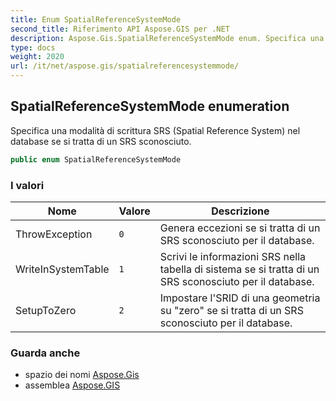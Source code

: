 ```yaml
---
title: Enum SpatialReferenceSystemMode
second_title: Riferimento API Aspose.GIS per .NET
description: Aspose.Gis.SpatialReferenceSystemMode enum. Specifica una modalità di scrittura SRS Spatial Reference System nel database se si tratta di un SRS sconosciuto.
type: docs
weight: 2020
url: /it/net/aspose.gis/spatialreferencesystemmode/
---
```

## SpatialReferenceSystemMode enumeration

Specifica una modalità di scrittura SRS (Spatial Reference System) nel database se si tratta di un SRS sconosciuto.

```csharp
public enum SpatialReferenceSystemMode
```

### I valori

| Nome | Valore | Descrizione |
| --- | --- | --- |
| ThrowException | `0` | Genera eccezioni se si tratta di un SRS sconosciuto per il database. |
| WriteInSystemTable | `1` | Scrivi le informazioni SRS nella tabella di sistema se si tratta di un SRS sconosciuto per il database. |
| SetupToZero | `2` | Impostare l'SRID di una geometria su "zero" se si tratta di un SRS sconosciuto per il database. |

### Guarda anche

* spazio dei nomi [Aspose.Gis](../../aspose.gis/)
* assemblea [Aspose.GIS](../../)


